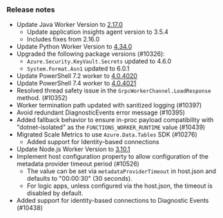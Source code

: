 ### Release notes

<!-- Please add your release notes in the following format:
- My change description (#PR)
-->
- Update Java Worker Version to [2.17.0](https://github.com/Azure/azure-functions-java-worker/releases/tag/2.17.0)
  - Update application insights agent version to 3.5.4
  - Includes fixes from 2.16.0
- Update Python Worker Version to [4.34.0](https://github.com/Azure/azure-functions-python-worker/releases/tag/4.34.0)
- Upgraded the following package versions (#10326):
  - `Azure.Security.KeyVault.Secrets` updated to 4.6.0
  - `System.Format.Asn1` updated to 6.0.1
- Update PowerShell 7.2 worker to [4.0.4020](https://github.com/Azure/azure-functions-powershell-worker/releases/tag/v4.0.4020)
- Update PowerShell 7.4 worker to [4.0.4021](https://github.com/Azure/azure-functions-powershell-worker/releases/tag/v4.0.4021)
- Resolved thread safety issue in the `GrpcWorkerChannel.LoadResponse` method. (#10352)
- Worker termination path updated with sanitized logging (#10397)
- Avoid redundant DiagnosticEvents error message (#10395)
- Added fallback behavior to ensure in-proc payload compatibility with "dotnet-isolated" as the `FUNCTIONS_WORKER_RUNTIME` value (#10439)
- Migrated Scale Metrics to use `Azure.Data.Tables` SDK (#10276)
  - Added support for Identity-based connections
- Update Node.js Worker Version to [3.10.1](https://github.com/Azure/azure-functions-nodejs-worker/releases/tag/v3.10.1)
- Implement host configuration property to allow configuration of the metadata provider timeout period (#10526)
  - The value can be set via `metadataProviderTimeout` in host.json and defaults to "00:00:30" (30 seconds).
  - For logic apps, unless configured via the host.json, the timeout is disabled by default.
- Added support for identity-based connections to Diagnostic Events (#10438)
